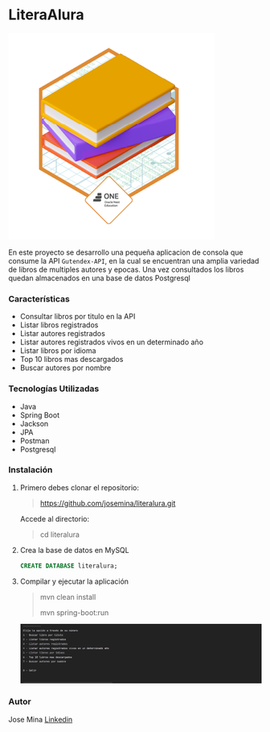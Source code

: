 # LiteraAlura
![Badge](badgeliteralura.png)

En este proyecto se desarrollo una pequeña aplicacion de consola
que consume la API `Gutendex-API`, en la cual se encuentran una amplia variedad de libros
de multiples autores y epocas. Una vez consultados los libros quedan almacenados en
una base de datos Postgresql

### Características

* Consultar libros por titulo en la API
* Listar libros registrados
* Listar autores registrados
* Listar autores registrados vivos en un determinado año
* Listar libros por idioma
* Top 10 libros mas descargados
* Buscar autores por nombre


### Tecnologías Utilizadas

* Java
* Spring Boot
* Jackson
* JPA
* Postman
* Postgresql


### Instalación

1. Primero debes clonar el repositorio:
   >https://github.com/josemina/literalura.git

   Accede al directorio:
   >cd literalura

2. Crea la base de datos en MySQL
   ```sql
   CREATE DATABASE literalura;
   ```
3. Compilar y ejecutar la aplicación
   >mvn clean install
   >
   >mvn spring-boot:run

   ![ejecucion](ejecucion.jpg)


### Autor
Jose Mina [Linkedin](https://www.linkedin.com/in/joseminac/)